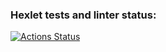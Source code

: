 ### Hexlet tests and linter status:
[![Actions Status](https://github.com/chelninecz/frontend-project-46/actions/workflows/hexlet-check.yml/badge.svg)](https://github.com/chelninecz/frontend-project-46/actions)